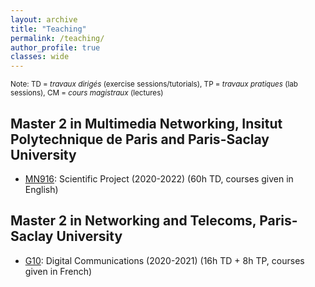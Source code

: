 ```yaml
---
layout: archive
title: "Teaching"
permalink: /teaching/
author_profile: true
classes: wide
---
```


<small>Note: TD = *travaux dirigés* (exercise sessions/tutorials), TP = *travaux pratiques* (lab sessions), CM = *cours magistraux* (lectures)</small>

##  Master 2 in Multimedia Networking, Insitut Polytechnique de Paris and Paris-Saclay University
* [MN916](https://www.universite-paris-saclay.fr/en/education/master/electrical-engineering/m2-multimedia-networking): Scientific Project (2020-2022) (60h TD, courses given in English)

## Master 2 in Networking and Telecoms, Paris-Saclay University
* [G10](https://www.universite-paris-saclay.fr/formation/master/electronique-energie-electrique-automatique/m2-reseaux-et-telecoms): Digital Communications (2020-2021) (16h TD + 8h TP, courses given in French)
